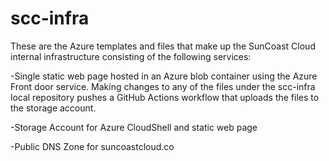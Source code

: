 # scc-infra

These are the Azure templates and files that make up the SunCoast Cloud internal infrastructure consisting of the following services:

-Single static web page hosted in an Azure blob container using the Azure Front door service. 
Making changes to any of the files under the scc-infra local repository pushes a GitHub Actions workflow that uploads the files to the storage account.

-Storage Account for Azure CloudShell and static web page

-Public DNS Zone for suncoastcloud.co
